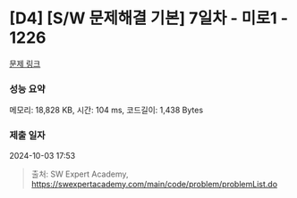 # [D4] [S/W 문제해결 기본] 7일차 - 미로1 - 1226 

[문제 링크](https://swexpertacademy.com/main/code/problem/problemDetail.do?contestProbId=AV14vXUqAGMCFAYD) 

### 성능 요약

메모리: 18,828 KB, 시간: 104 ms, 코드길이: 1,438 Bytes

### 제출 일자

2024-10-03 17:53



> 출처: SW Expert Academy, https://swexpertacademy.com/main/code/problem/problemList.do